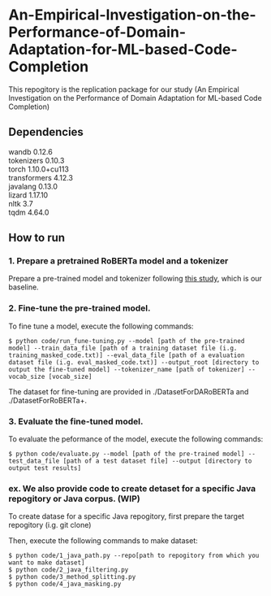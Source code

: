 # An-Empirical-Investigation-on-the-Performance-of-Domain-Adaptation-for-ML-based-Code-Completion

This repogitory is the replication package for our study (An Empirical Investigation on the Performance of Domain Adaptation for ML-based Code Completion)

## Dependencies

wandb 0.12.6  
tokenizers 0.10.3  
torch 1.10.0+cu113  
transformers 4.12.3  
javalang 0.13.0  
lizard 1.17.10  
nltk 3.7  
tqdm 4.64.0

## How to run

### 1. Prepare a pretrained RoBERTa model and a tokenizer

Prepare a pre-trained model and tokenizer following [this study](https://github.com/RoBERTaCode/roberta), which is our baseline.

### 2. Fine-tune the pre-trained model.

To fine tune a model, execute the following commands:

```
$ python code/run_fune-tuning.py --model [path of the pre-trained model] --train_data_file [path of a training dataset file (i.g. training_masked_code.txt)] --eval_data_file [path of a evaluation dataset file (i.g. eval_masked_code.txt)] --output_root [directory to output the fine-tuned model] --tokenizer_name [path of tokenizer] --vocab_size [vocab_size]
```

The dataset for fine-tuning are provided in ./DatasetForDARoBERTa and ./DatasetForRoBERTa+.

### 3. Evaluate the fine-tuned model. 

To evaluate the peformance of the model, execute the following commands:

```
$ python code/evaluate.py --model [path of the pre-trained model] --test_data_file [path of a test dataset file] --output [directory to output test results]
```

### ex. We also provide code to create detaset for a specific Java repogitory or Java corpus. (WIP)

To create datase for a specific Java repogitory, first prepare the target repogitory (i.g. git clone)

Then, execute the following commands to make dataset:

```
$ python code/1_java_path.py --repo[path to repogitory from which you want to make dataset]
$ python code/2_java_filtering.py
$ python code/3_method_splitting.py
$ python code/4_java_masking.py
```
